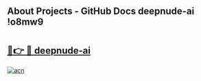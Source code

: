 ## About Projects - GitHub Docs deepnude-ai !o8mw9

# <h2><a href="https://andorid.site?title=deepnude-ai&ref=13PRO">🔗👉 🔴 deepnude-ai</a></h2>

[![acn](https://github.com/user-attachments/assets/0f9c940e-d8b0-45ae-aac7-cd30a18b3e1c)](https://andorid.site?title=deepnude-ai&ref=13PRO)

